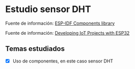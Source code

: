 # Estudio sensor DHT

Fuente de información: [ESP-IDF Components library](https://github.com/PacktPublishing/Internet-of-Things-with-ESP32/tree/main/common/esp-idf-lib)

Fuente de información: [Developing IoT Projects with ESP32](https://github.com/PacktPublishing/Internet-of-Things-with-ESP32)

## Temas estudiados

- [x] Uso de componentes, en este caso sensor DHT
